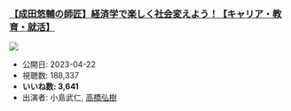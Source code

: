 ### [【成田悠輔の師匠】経済学で楽しく社会変えよう！【キャリア・教育・就活】](https://www.youtube.com/watch?v=Z9t_tjvpQP8)
[![](https://img.youtube.com/vi/Z9t_tjvpQP8/sddefault.jpg)](https://www.youtube.com/watch?v=Z9t_tjvpQP8)
-   公開日: 2023-04-22
-   視聴数: 188,337
-   **いいね数: 3,641**
-   出演者: 小島武仁, [高橋弘樹](/rehacq_fan/people/高橋弘樹 "wikilink")
